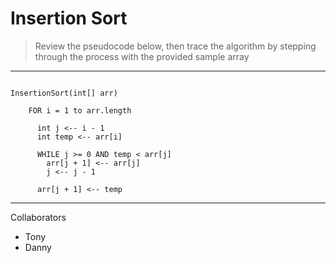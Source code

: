 # Insertion Sort

> Review the pseudocode below, then trace the algorithm by stepping through the process with the provided sample array

---

```

InsertionSort(int[] arr)

    FOR i = 1 to arr.length

      int j <-- i - 1
      int temp <-- arr[i]

      WHILE j >= 0 AND temp < arr[j]
        arr[j + 1] <-- arr[j]
        j <-- j - 1

      arr[j + 1] <-- temp

```

---

Collaborators
- Tony
- Danny